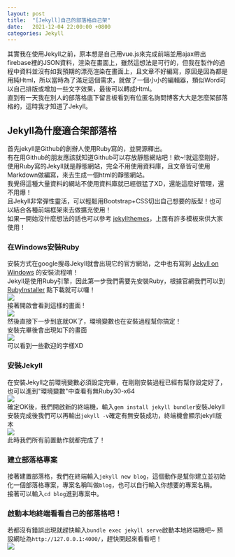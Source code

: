 ```yaml
---
layout: post
title:  "[Jekyll]自己的部落格自己架"
date:   2021-12-04 22:00:00 +0800
categories: Jekyll
---
```

其實我在使用Jekyll之前，原本想是自己用vue.js來完成前端並用ajax帶出firebase裡的JSON資料，渲染在畫面上，雖然這想法是可行的，但我在製作的過程中資料並沒有如我預期的漂亮渲染在畫面上，且文章不好編寫，原因是因為都是用純Html，所以當時為了滿足這個需求，就做了一個小小的編輯器，類似Word可以自己排版或增加一些文字效果，最後可以轉成Html。  
直到有一天我在別人的部落格底下留言板看到有位匿名詢問博客大大是怎麼架部落格的，這時我才知道了Jekyll。
## Jekyll為什麼適合架部落格
首先jekyll是Github的創辦人使用Ruby寫的，並開源釋出。  
有在用Github的朋友應該就知道Github可以存放靜態網站吧！欸~!就這麼剛好，使用Ruby寫的Jekyll就是靜態網站，完全不用使用資料庫，且文章皆可使用Markdown做編寫，來去生成一個html的靜態網站。  
我覺得這種大量資料的網站不使用資料庫就已經很猛了XD，還能這麼好管理，還不用爆！  
且Jekyll非常彈性靈活，可以輕鬆用Bootstrap+CSS切出自己想要的版型！也可以結合各種前端框架來去做擴充使用！  
如果一開始沒什麼想法的話也可以參考 [jekyllthemes](http://jekyllthemes.org/)，上面有許多模板來供大家使用！
### 在Windows安裝Ruby
安裝方式在google搜尋Jekyll就會出現它的官方網站，之中也有寫到 [Jekyll on Windows](https://jekyllrb.com/docs/installation/windows/) 的安裝流程唷！  
Jekyll是使用Ruby引擎，因此第一步我們需要先安裝Ruby，根據官網我們可以到 [RubyInstaller](https://rubyinstaller.org/) 點下載就可以囉！  
![](https://i.imgur.com/OvGKEmB.png)  
接著開啟會看到這樣的畫面 !  
![](https://i.imgur.com/cJCdxMp.png)   
然後直接下一步到底就OK了，環境變數也在安裝過程幫你搞定！  
安裝完畢後會出現如下的畫面  
![](https://user-images.githubusercontent.com/32950391/80772971-7b304300-8b26-11ea-9dae-dfac93184465.JPG)  
可以看到一些歡迎的字樣XD  
### 安裝Jekyll
在安裝Jekyll之前環境變數必須設定完畢，在剛剛安裝過程已經有幫你設定好了，也可以進到"環境變數"中查看有無Ruby30-x64  
![](https://i.imgur.com/sl3SGpy.png)  
確定OK後，我們開啟新的終端機，輸入`gem install jekyll bundler`安裝Jekyll  
安裝完成後我們可以再輸出`jekyll -v`確定有無安裝成功，終端機會顯示jekyll版本  
![](https://i.imgur.com/IufpXHT.png)  
此時我們所有前置動作就都完成了！

### 建立部落格專案
接著建置部落格，我們在終端輸入`jekyll new blog`，這個動作是幫你建立並初始化一個部落格專案，專案名稱叫做`blog`，也可以自行輸入你想要的專案名稱。  
接著可以輸入`cd blog`進到專案中。
### 啟動本地終端看看自己的部落格吧！
若都沒有錯誤出現就趕快輸入`bundle exec jekyll serve`啟動本地終端機吧~
預設網址為`http://127.0.0.1:4000/`，趕快開起來看看吧！  
![](https://cms-assets.tutsplus.com/cdn-cgi/image/width=630/uploads/users/53/posts/26332/image/defaultsite.png)  
